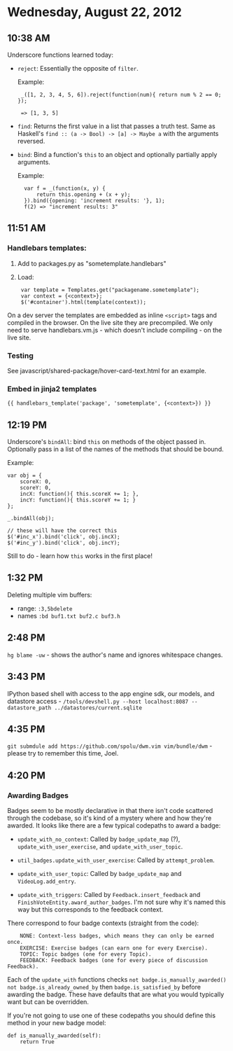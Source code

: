 # Wednesday, August 22, 2012

## 10:38 AM

Underscore functions learned today:

* `reject`: Essentially the opposite of `filter`.
   
   Example:
   
       _([1, 2, 3, 4, 5, 6]).reject(function(num){ return num % 2 == 0; });
   
       => [1, 3, 5]
       
* `find`: Returns the first value in a list that passes a truth test. Same as Haskell's `find :: (a -> Bool) -> [a] -> Maybe a` with the arguments reversed.

* `bind`: Bind a function's `this` to an object and optionally partially apply arguments.

    Example:
    
        var f = _(function(x, y) {
            return this.opening + (x + y);
        }).bind({opening: 'increment results: '}, 1);
        f(2) => "increment results: 3"

## 11:51 AM

### Handlebars templates:

  1. Add to packages.py as "sometemplate.handlebars"
  2. Load:
  
          var template = Templates.get("packagename.sometemplate");
          var context = {<context>};
          $('#container').html(template(context));
      
On a dev server the templates are embedded as inline `<script>` tags and compiled in the browser. On the live site they are precompiled. We only need to serve handlebars.vm.js - which doesn't include compiling - on the live site.

### Testing

See javascript/shared-package/hover-card-text.html for an example.

### Embed in jinja2 templates

    {{ handlebars_template('package', 'sometemplate', {<context>}) }}

## 12:19 PM

Underscore's `bindAll`: bind `this` on methods of the object passed in. Optionally pass in a list of the names of the methods that should be bound.

Example:

    var obj = {
        scoreX: 0,
        scoreY: 0,
        incX: function(){ this.scoreX += 1; },
        incY: function(){ this.scoreY += 1; }
    };
    
    _.bindAll(obj);
    
    // these will have the correct this
    $('#inc_x').bind('click', obj.incX);
    $('#inc_y').bind('click', obj.incY);

Still to do - learn how `this` works in the first place!

## 1:32 PM

Deleting multiple vim buffers:

  * range: `:3,5bdelete`
  * names `:bd buf1.txt buf2.c buf3.h`

## 2:48 PM

`hg blame -uw` - shows the author's name and ignores whitespace changes.

## 3:43 PM

IPython based shell with access to the app engine sdk, our models, and datastore access -
`/tools/devshell.py --host localhost:8087 --datastore_path ../datastores/current.sqlite`

## 4:35 PM

`git submdule add https://github.com/spolu/dwm.vim vim/bundle/dwm` - please try to remember this time, Joel.

## 4:20 PM

### Awarding Badges

Badges seem to be mostly declarative in that there isn't code scattered through the codebase, so it's kind of a mystery where and how they're awarded. It looks like there are a few typical codepaths to award a badge:

  * `update_with_no_context`: Called by `badge_update_map` (?), `update_with_user_exercise`, and `update_with_user_topic`.
  
  * `util_badges.update_with_user_exercise`: Called by `attempt_problem`.
 
  * `update_with_user_topic`: Called by `badge_update_map` and `VideoLog.add_entry`.
  
  * `update_with_triggers`: Called by `Feedback.insert_feedback` and `FinishVoteEntity.award_author_badges`. I'm not sure why it's named this way but this corresponds to the feedback context.

There correspond to four badge contexts (straight from the code):

        NONE: Context-less badges, which means they can only be earned once.
        EXERCISE: Exercise badges (can earn one for every Exercise).
        TOPIC: Topic badges (one for every Topic).
        FEEDBACK: Feedback badges (one for every piece of discussion Feedback).

Each of the `update_with` functions checks `not badge.is_manually_awarded()` `not badge.is_already_owned_by` then `badge.is_satisfied_by` before awarding the badge. These have defaults that are what you would typically want but can be overridden.

If you're not going to use one of these codepaths you should define this method in your new badge model:

    def is_manually_awarded(self):
        return True
